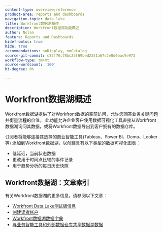 ```yaml
---
content-type: overview;reference
product-area: reports and dashboards
navigation-topic: data lake
title: Workfront数据湖概述
description: Workfront数据湖功能概述
author: Nolan
feature: Reports and Dashboards
hidefromtoc: true
hide: true
recommendations: noDisplay, noCatalog
source-git-commit: c82f70c78bc23f69bed2351a67c2e0d0bac9e973
workflow-type: tm+mt
source-wordcount: '160'
ht-degree: 0%

---
```


# Workfront数据湖概述

Workfront数据湖提供了对Workfront数据的空前访问，允许您回答业务关键问题并衡量流程的价值。 此功能允许企业客户使用数据可视化工具直接从Workfront数据湖询问其数据，或将Workfront数据导出到客户拥有的数据仓库。

订阅者将能够连接其选择的商业智能工具(Tableau、Power BI、Domo、Looker等) 添加到Workfront数据湖，以创建具有以下类型的数据可视化图表：

* 低延迟，当前状态数据
* 更改用于时间点比较的事件记录
* 用于趋势分析的每日历史快照

## Workfront数据湖：文章索引

有关Workfront数据湖的更多信息，请参阅以下文章：

* [Workfront Data Lake测试版信息](/help/quicksilver/product-announcements/betas/data-lake-beta/data-lake-beta-information.md)
* [创建读者帐户](/help/quicksilver/reports-and-dashboards/data-lake/create-a-reader-account.md)
* [Workfront数据湖数据字典](/help/quicksilver/reports-and-dashboards/data-lake/data-dictionary.md)
* [与业务智能工具和外部数据仓库共享数据湖数据](/help/quicksilver/reports-and-dashboards/data-lake/share-data-externally.md)
<!-- * [Basic Workfront data lake query examples](/help/quicksilver/reports-and-dashboards/data-lake/basic-query-examples.md) -->
